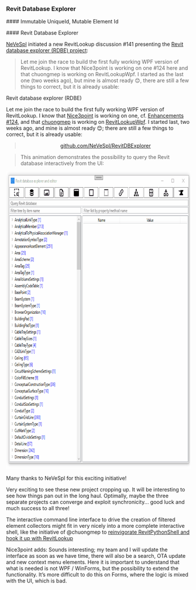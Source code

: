<head>
<meta http-equiv="Content-Type" content="text/html; charset=utf-8">
<link rel="stylesheet" type="text/css" href="bc.css">
<script src="https://cdn.rawgit.com/google/code-prettify/master/loader/run_prettify.js" type="text/javascript"></script>
</head>

<!---

- Revit database explorer RDBE
  https://github.com/jeremytammik/RevitLookup/discussions/141

- uniqueid and element id
  https://autodesk.slack.com/archives/C0SR6NAP8/p1657894007833539
  I would not endorse any of this procedural conversion.  It could change at any time.    In this particular example, it is likely this Element's id changed as a result of synchonization activities in a workshared models.  Newly created elements' ids are not fixed until they have been synchronized for the first time, as elements created by others may end up with the next id in sequence.

twitter:

 the #RevitAPI @AutodeskForge @AutodeskRevit #bim #DynamoBim #ForgeDevCon https://autode.sk/detailcomponent


&ndash; 
...

linkedin:


#bim #DynamoBim #ForgeDevCon #Revit #API #IFC #SDK #AI #VisualStudio #Autodesk #AEC #adsk

the [Revit API discussion forum](http://forums.autodesk.com/t5/revit-api-forum/bd-p/160) thread

<center>
<img src="img/" alt="" title="" width="600" height=""/>
<p style="font-size: 80%; font-style:italic"></p>
</center>

<pre class="code">
</pre>

-->

### Revit Database Explorer


####<a name="2"></a> Immutable UniqueId, Mutable Element Id 






####<a name="3"></a> Revit Database Explorer

[NeVeSpl](https://github.com/NeVeSpl) initiated a new RevitLookup discussion #141 presenting
the [Revit database explorer (RDBE) project](https://github.com/jeremytammik/RevitLookup/discussions/141):

> Let me join the race to build the first fully working WPF version of RevitLookup.
I know that Nice3point is working on one #124 here and that chuongmep is working on RevitLookupWpf. I started as the last one (two weeks ago), but mine is almost ready 😊, there are still a few things to correct, but it is already usable:

Revit database explorer (RDBE)

Let me join the race to build the first fully working WPF version of RevitLookup.
I know that [Nice3point](https://github.com/Nice3point) is working on one,
cf. [Enhancements #124](https://github.com/jeremytammik/RevitLookup/discussions/124),
and that [chuongmep](https://github.com/chuongmep) is working
on [RevitLookupWpf](https://github.com/weianweigan/RevitLookupWpf).
I started last, two weeks ago, and mine is almost ready 😊; there are still a few things to correct, but it is already usable:

> <p style="text-align:center"><a href="https://github.com/NeVeSpl/RevitDBExplorer">github.com/NeVeSpl/RevitDBExplorer</a></p>

> This animation demonstrates the possibility to query the Revit database interactively from the UI:

<center>
<img src="img/rdbe_ui_query.gif" alt="Revit Database Explorer query UI" title="Revit Database Explorer query UI" width="800" height="811"/> <!-- 800 x 811 -->
</center>

Many thanks to NeVeSpl for this exciting initiative!

Very exciting to see these new project cropping up.
It will be interesting to see how things pan out in the long haul.
Optimally, maybe the three separate projects can converge and exploit synchronicity... good luck and much success to all three!

The interactive command line interface to drive the creation of filtered element collectors might fit in very nicely into a more complete interactive shell, like the initiative of @chuongmep
to [reinvigorate RevitPythonShell and hook it up with RevitLookup](https://thebuildingcoder.typepad.com/blog/2022/07/mep-api-intro-and-revitpythonshell-lookup-nuptials.html#3)

Nice3point adds: Sounds interesting; my team and I will update the interface as soon as we have time, there will also be a search, OTA update and new context menu elements. Here it is important to understand that what is needed is not WPF / WinForms, but the possibility to extend the functionality. It’s more difficult to do this on Forms, where the logic is mixed with the UI, which is bad.

